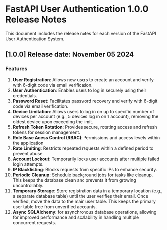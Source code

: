 # FastAPI User Authentication 1.0.0 Release Notes
This document includes the release notes for each version of the FastAPI User Authentication System.
## [1.0.0] Release date: November 05 2024

### Features
1. **User Registration**: Allows new users to create an account and verify with 6-digit code via email verification.
2. **User Authentication**: Enables users to log in securely using their credentials.
3. **Password Reset**: Facilitates password recovery and verify with 6-digit code via email verification.
4. **Device Limitation**: Allows users to log in on up to specific number of devices per account (e.g., 5 devices log in on 1 account), removing the oldest device upon exceeding the limit.
5. **Refresh Token Rotation**: Provides secure, rotating access and refresh tokens for session management.
6. **Role Base Acess Control (RBAC)**: Permissions and access levels within the application
7. **Rate Limiting**: Restricts repeated requests within a defined period to prevent abuse.
8. **Account Lockout**: Temporarily locks user accounts after multiple failed login attempts.
9. **IP Blacklisting**: Blocks requests from specific IPs to enhance security.
10. **Periodic Cleanup**: Schedule background jobs for tasks like cleanup. This keeps the database clean and prevents it from growing uncontrollably.
11. **Temporary Storage**: Store registration data in a temporary location (e.g., a separate database table) until the user verifies their email. Once verified, move the data to the main user table. This keeps the primary user table free from unverified accounts.
12. **Async SQLAlchemy**: for asynchronous database operations, allowing for improved performance and scalability in handling multiple concurrent requests.
